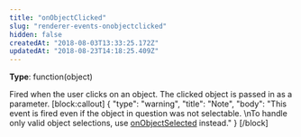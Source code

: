 ```yaml
---
title: "onObjectClicked"
slug: "renderer-events-onobjectclicked"
hidden: false
createdAt: "2018-08-03T13:33:25.172Z"
updatedAt: "2018-08-23T14:18:25.409Z"
---
```

**Type**: function(object)

Fired when the user clicks on an object. The clicked object is passed in as a parameter. 
[block:callout]
{
  &quot;type&quot;: &quot;warning&quot;,
  &quot;title&quot;: &quot;Note&quot;,
  &quot;body&quot;: &quot;This event is fired even if the object in question was not selectable. \nTo handle only valid object selections, use  [onObjectSelected](doc:renderer-events-onobjectselected) instead.&quot;
}
[/block]
